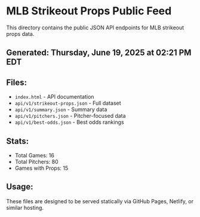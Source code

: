 # MLB Strikeout Props Public Feed

This directory contains the public JSON API endpoints for MLB strikeout props data.

## Generated: Thursday, June 19, 2025 at 02:21 PM EDT

## Files:
- `index.html` - API documentation
- `api/v1/strikeout-props.json` - Full dataset
- `api/v1/summary.json` - Summary data
- `api/v1/pitchers.json` - Pitcher-focused data  
- `api/v1/best-odds.json` - Best odds rankings

## Stats:
- Total Games: 16
- Total Pitchers: 80
- Games with Props: 15

## Usage:
These files are designed to be served statically via GitHub Pages, Netlify, or similar hosting.
